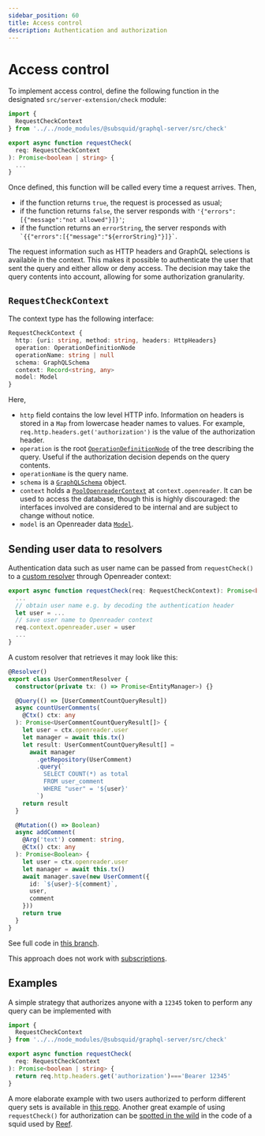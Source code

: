 ```yaml
---
sidebar_position: 60
title: Access control
description: Authentication and authorization
---
```


# Access control

To implement access control, define the following function in the designated `src/server-extension/check` module:
```typescript
import {
  RequestCheckContext
} from '../../node_modules/@subsquid/graphql-server/src/check'

export async function requestCheck(
  req: RequestCheckContext
): Promise<boolean | string> {
  ...
}
```
Once defined, this function will be called every time a request arrives. Then,
* if the function returns `true`, the request is processed as usual;
* if the function returns `false`, the server responds with `'{"errors":[{"message":"not allowed"}]}'`;
* if the function returns an `errorString`, the server responds with `` `{{"errors":[{"message":"${errorString}"}]}` ``.

The request information such as HTTP headers and GraphQL selections is available in the context. This makes it possible to authenticate the user that sent the query and either allow or deny access. The decision may take the query contents into account, allowing for some authorization granularity.

## `RequestCheckContext`

The context type has the following interface:
```typescript
RequestCheckContext {
  http: {uri: string, method: string, headers: HttpHeaders}
  operation: OperationDefinitionNode
  operationName: string | null
  schema: GraphQLSchema
  context: Record<string, any>
  model: Model
}
```
Here,
* `http` field contains the low level HTTP info. Information on headers is stored in a `Map` from lowercase header names to values. For example, `req.http.headers.get('authorization')` is the value of the authorization header.
* `operation` is the root [`OperationDefinitionNode`](https://graphql-js.org/api/interface/OperationDefinitionNode) of the tree describing the query. Useful if the authorization decision depends on the query contents.
* `operationName` is the query name.
* `schema` is a [`GraphQLSchema`](https://graphql-js.org/api/class/GraphQLSchema) object.
* `context` holds a [`PoolOpenreaderContext`](https://github.com/subsquid/squid-sdk/blob/master/graphql/openreader/src/db.ts) at `context.openreader`. It can be used to access the database, though this is highly discouraged: the interfaces involved are considered to be internal and are subject to change without notice.
* `model` is an Openreader data [`Model`](https://github.com/subsquid/squid-sdk/blob/master/graphql/openreader/src/model.ts).

## Sending user data to resolvers

Authentication data such as user name can be passed from `requestCheck()` to a [custom resolver](/sdk/reference/graphql-server/custom-resolvers/) through Openreader context:
```typescript
export async function requestCheck(req: RequestCheckContext): Promise<boolean | string> {
  ...
  // obtain user name e.g. by decoding the authentication header
  let user = ...
  // save user name to Openreader context
  req.context.openreader.user = user
  ...
}
```
A custom resolver that retrieves it may look like this:
```typescript
@Resolver()
export class UserCommentResolver {
  constructor(private tx: () => Promise<EntityManager>) {}

  @Query(() => [UserCommentCountQueryResult])
  async countUserComments(
    @Ctx() ctx: any
  ): Promise<UserCommentCountQueryResult[]> {
    let user = ctx.openreader.user
    let manager = await this.tx()
    let result: UserCommentCountQueryResult[] =
      await manager
        .getRepository(UserComment)
        .query(`
          SELECT COUNT(*) as total
          FROM user_comment
          WHERE "user" = '${user}'
        `)
    return result
  }

  @Mutation(() => Boolean)
  async addComment(
    @Arg('text') comment: string,
    @Ctx() ctx: any
  ): Promise<Boolean> {
    let user = ctx.openreader.user
    let manager = await this.tx()
    await manager.save(new UserComment({
      id: `${user}-${comment}`,
      user,
      comment
    }))
    return true
  }
}
```
See full code in [this branch](https://github.com/subsquid-labs/access-control-example/tree/interacting-with-resolver).

This approach does not work with [subscriptions](/sdk/reference/graphql-server/subscriptions/).

## Examples

A simple strategy that authorizes anyone with a `12345` token to perform any query can be implemented with
```typescript title="src/server-extension/check.ts"
import {
  RequestCheckContext
} from '../../node_modules/@subsquid/graphql-server/src/check'

export async function requestCheck(
  req: RequestCheckContext
): Promise<boolean | string> {
  return req.http.headers.get('authorization')==='Bearer 12345'
}
```
A more elaborate example with two users authorized to perform different query sets is available in [this repo](https://github.com/subsquid-labs/access-control-example). Another great example of using `requestCheck()` for authorization can be [spotted in the wild](https://github.com/reef-defi/reef-subsquid-processor/tree/master/src/server-extension) in the code of a squid used by [Reef](https://reef.io).
